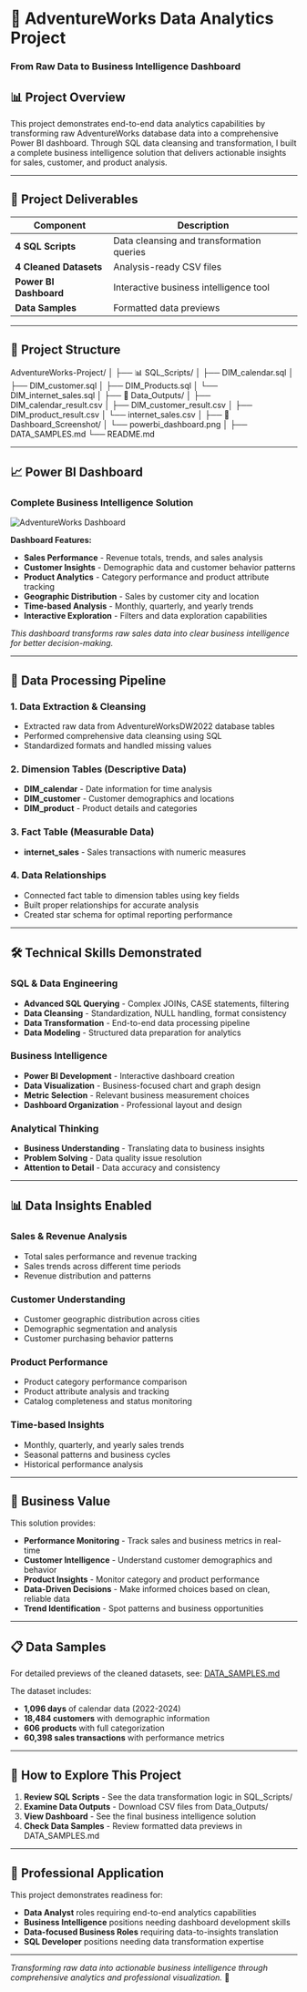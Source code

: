 # 🚀 AdventureWorks Data Analytics Project
### From Raw Data to Business Intelligence Dashboard

## 📊 Project Overview
This project demonstrates end-to-end data analytics capabilities by transforming raw AdventureWorks database data into a comprehensive Power BI dashboard. Through SQL data cleansing and transformation, I built a complete business intelligence solution that delivers actionable insights for sales, customer, and product analysis.

---

## 🎯 Project Deliverables

| Component | Description |
|-----------|-------------|
| **4 SQL Scripts** | Data cleansing and transformation queries |
| **4 Cleaned Datasets** | Analysis-ready CSV files |
| **Power BI Dashboard** | Interactive business intelligence tool |
| **Data Samples** | Formatted data previews |

---

## 📁 Project Structure
AdventureWorks-Project/
│
├── 📊 SQL_Scripts/
│ ├── DIM_calendar.sql
│ ├── DIM_customer.sql
│ ├── DIM_Products.sql
│ └── DIM_internet_sales.sql
│
├── 📂 Data_Outputs/
│ ├── DIM_calendar_result.csv
│ ├── DIM_customer_result.csv
│ ├── DIM_product_result.csv
│ └── internet_sales.csv
│
├── 📸 Dashboard_Screenshot/
│ └── powerbi_dashboard.png
│
├── DATA_SAMPLES.md
└── README.md


---

## 📈 Power BI Dashboard

### Complete Business Intelligence Solution
![AdventureWorks Dashboard](https://github.com/Rida-khsiouine/AdventureWorks-Data-Cleaning-Power-BI-Dashboard-Project/blob/2fd6fe847f8442be00214fa5cb9f1c65ae077b44/%F0%9F%93%B8%20Dashboard_Screenshot/powerbi_dashboard.png)

**Dashboard Features:**
- **Sales Performance** - Revenue totals, trends, and sales analysis
- **Customer Insights** - Demographic data and customer behavior patterns
- **Product Analytics** - Category performance and product attribute tracking
- **Geographic Distribution** - Sales by customer city and location
- **Time-based Analysis** - Monthly, quarterly, and yearly trends
- **Interactive Exploration** - Filters and data exploration capabilities

*This dashboard transforms raw sales data into clear business intelligence for better decision-making.*

---

## 🔧 Data Processing Pipeline

### 1. **Data Extraction & Cleansing**
- Extracted raw data from AdventureWorksDW2022 database tables
- Performed comprehensive data cleansing using SQL
- Standardized formats and handled missing values

### 2. **Dimension Tables** (Descriptive Data)
- **DIM_calendar** - Date information for time analysis
- **DIM_customer** - Customer demographics and locations  
- **DIM_product** - Product details and categories

### 3. **Fact Table** (Measurable Data)
- **internet_sales** - Sales transactions with numeric measures

### 4. **Data Relationships**
- Connected fact table to dimension tables using key fields
- Built proper relationships for accurate analysis
- Created star schema for optimal reporting performance

---

## 🛠 Technical Skills Demonstrated

### SQL & Data Engineering
- **Advanced SQL Querying** - Complex JOINs, CASE statements, filtering
- **Data Cleansing** - Standardization, NULL handling, format consistency
- **Data Transformation** - End-to-end data processing pipeline
- **Data Modeling** - Structured data preparation for analytics

### Business Intelligence
- **Power BI Development** - Interactive dashboard creation
- **Data Visualization** - Business-focused chart and graph design
- **Metric Selection** - Relevant business measurement choices
- **Dashboard Organization** - Professional layout and design

### Analytical Thinking
- **Business Understanding** - Translating data to business insights
- **Problem Solving** - Data quality issue resolution
- **Attention to Detail** - Data accuracy and consistency

---

## 📊 Data Insights Enabled

### Sales & Revenue Analysis
- Total sales performance and revenue tracking
- Sales trends across different time periods
- Revenue distribution and patterns

### Customer Understanding
- Customer geographic distribution across cities
- Demographic segmentation and analysis
- Customer purchasing behavior patterns

### Product Performance
- Product category performance comparison
- Product attribute analysis and tracking
- Catalog completeness and status monitoring

### Time-based Insights
- Monthly, quarterly, and yearly sales trends
- Seasonal patterns and business cycles
- Historical performance analysis

---

## 🎯 Business Value

This solution provides:
- **Performance Monitoring** - Track sales and business metrics in real-time
- **Customer Intelligence** - Understand customer demographics and behavior
- **Product Insights** - Monitor category and product performance
- **Data-Driven Decisions** - Make informed choices based on clean, reliable data
- **Trend Identification** - Spot patterns and business opportunities

---

## 📋 Data Samples

For detailed previews of the cleaned datasets, see: [DATA_SAMPLES.md](DATA_SAMPLES.md)

The dataset includes:
- **1,096 days** of calendar data (2022-2024)
- **18,484 customers** with demographic information
- **606 products** with full categorization
- **60,398 sales transactions** with performance metrics

---

## 🚀 How to Explore This Project

1. **Review SQL Scripts** - See the data transformation logic in SQL_Scripts/
2. **Examine Data Outputs** - Download CSV files from Data_Outputs/
3. **View Dashboard** - See the final business intelligence solution
4. **Check Data Samples** - Review formatted data previews in DATA_SAMPLES.md

---

## 💼 Professional Application

This project demonstrates readiness for:
- **Data Analyst** roles requiring end-to-end analytics capabilities
- **Business Intelligence** positions needing dashboard development skills
- **Data-focused Business Roles** requiring data-to-insights translation
- **SQL Developer** positions needing data transformation expertise

---

*Transforming raw data into actionable business intelligence through comprehensive analytics and professional visualization.* 🚀
